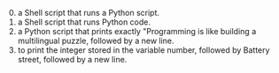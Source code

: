 0. a Shell script that runs a Python script.
1. a Shell script that runs Python code.
2. a Python script that prints exactly "Programming is like building a multilingual puzzle, followed by a new line.
3.  to print the integer stored in the variable number, followed by Battery street, followed by a new line.